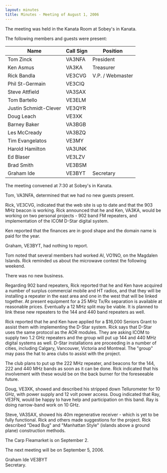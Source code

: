 ```yaml
---
layout: minutes
title: Minutes - Meeting of August 1, 2006
---
```

The meeting was held in the Kanata Room at Sobey's in Kanata.

The following members and guests were present:

| Name                   | Call Sign  | Position         |
|------------------------|------------|------------------|
| Tom Zinck              | VA3NFA     | President        |
| Ken Asmus              | VA3KA      | Treasurer        |
| Rick Bandla            | VE3CVG     | V.P. / Webmaster |
| Phil St-Germain        | VE3CIQ     |                  |
| Steve Attfield         | VA3SAX     |                  |
| Tom Bartello           | VE3ELM     |                  |
| Justin Schmidt-Clever  | VE3QYR     |                  |
| Doug Leach             | VE3XK      |                  |
| Barney Baker           | VA3BGB     |                  |
| Les McCready           | VA3BZQ     |                  |
| Tim Evangelatos        | VE3MY      |                  |
| Harold Hamilton        | VA3UNK     |                  |
| Ed Blaser              | VE3LZV     |                  |
| Brad Smith             | VE3BSM     |                  |
| Graham Ide             | VE3BYT     | Secretary        |

The meeting convened at
7:30 at Sobey's in Kanata.

Tom, VA3NFA, determined that we
had no new guests present.

Rick, VE3CVG, indicated that the
web site is up to date and that the 903 MHz beacon is working. Rick announced that he and Ken, VA3KA, would
be working on two personal projects - 902 band FM repeaters, and implementation
of the ICOM D-Star digital system.

Ken reported that the finances
are in good shape and the domain name is paid for the year.

Graham, VE3BYT, had nothing to
report.

Tom noted that several members
had worked Al, VO1NO, on the Magdalen Islands. Rick reminded us about the microwave contest the following weekend.

There was no new business.

Regarding 902 band repeaters,
Rick reported that he and Ken have acquired a number of surplus commercial
mobile and HT radios, and that they will be installing a repeater in the east
area and one in the west that will be linked together. At present equipment for a 25 MHz Tx/Rx
separation is available at reasonable prices. Eventually a 12 MHz split may be viable. It is planned to link these new repeaters to the 144 and 440 band
repeaters as well.

Rick reported that he and Ken
have applied for a $16,000 Seniors Grant to assist them with implementing the
D-Star system. Rick says that D-Star
uses the same protocol as the AOR modules. They are asking ICOM to supply two 1.2 GHz repeaters and the group will
put up 144 and 440 MHz digital systems as well. D-Star installations are proceeding in a number of cities, including Calgary,
Vancouver, Victoria and Montreal. The
"group" may pass the hat to area clubs to assist with the project.

The club plans to put up the 222
MHz repeater, and beacons for the 144, 222 and 440 MHz bands as soon as it can
be done. Rick indicated that his
involvement with these would be on the back burner for the foreseeable future.

Doug, VE3XK, showed and described
his stripped down Tellurometer for 10 GHz, with power supply and 12 volt power
access. Doug indicated that Ray, VE3FN,
would be happy to have help and participation on this band. Ray is doing narrow-band work on 10 GHz.

Steve, VA3SAX, showed his 40m
regenerative receiver - which is yet to be fully functional. Rick and others made suggestions for the
project. Rick described "Dead Bug" and
"Manhattan Style" (islands above a ground plane) construction methods.

The Carp Fleamarket is on
September 2.

The next meeting will be on September 5, 2006.

Graham Ide VE3BYT  
Secretary.
